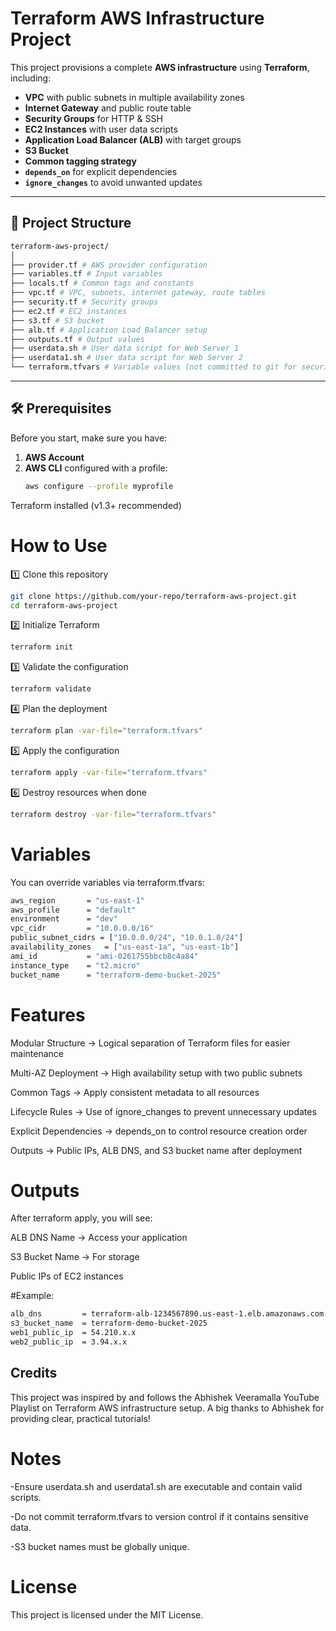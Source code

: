 
# Terraform AWS Infrastructure Project

This project provisions a complete **AWS infrastructure** using **Terraform**, including:

- **VPC** with public subnets in multiple availability zones
- **Internet Gateway** and public route table
- **Security Groups** for HTTP & SSH
- **EC2 Instances** with user data scripts
- **Application Load Balancer (ALB)** with target groups
- **S3 Bucket**
- **Common tagging strategy**
- **`depends_on`** for explicit dependencies
- **`ignore_changes`** to avoid unwanted updates

---

## 📂 Project Structure
```bash
terraform-aws-project/
│
├── provider.tf # AWS provider configuration
├── variables.tf # Input variables
├── locals.tf # Common tags and constants
├── vpc.tf # VPC, subnets, internet gateway, route tables
├── security.tf # Security groups
├── ec2.tf # EC2 instances
├── s3.tf # S3 bucket
├── alb.tf # Application Load Balancer setup
├── outputs.tf # Output values
├── userdata.sh # User data script for Web Server 1
├── userdata1.sh # User data script for Web Server 2
└── terraform.tfvars # Variable values (not committed to git for security)
```
---

## 🛠 Prerequisites

Before you start, make sure you have:

1. **AWS Account**
2. **AWS CLI** configured with a profile:
   ```bash
   aws configure --profile myprofile 
Terraform installed (v1.3+ recommended)

# How to Use
1️⃣ Clone this repository

```bash
git clone https://github.com/your-repo/terraform-aws-project.git
cd terraform-aws-project

```
2️⃣ Initialize Terraform

```bash
terraform init
```

3️⃣ Validate the configuration

```bash
terraform validate
```

4️⃣ Plan the deployment

```bash
terraform plan -var-file="terraform.tfvars"
```

5️⃣ Apply the configuration

```bash
terraform apply -var-file="terraform.tfvars"
```

6️⃣ Destroy resources when done

```bash
terraform destroy -var-file="terraform.tfvars"
```

# Variables
You can override variables via terraform.tfvars:

```bash
aws_region       = "us-east-1"
aws_profile      = "default"
environment      = "dev"
vpc_cidr         = "10.0.0.0/16"
public_subnet_cidrs = ["10.0.0.0/24", "10.0.1.0/24"]
availability_zones   = ["us-east-1a", "us-east-1b"]
ami_id           = "ami-0261755bbcb8c4a84"
instance_type    = "t2.micro"
bucket_name      = "terraform-demo-bucket-2025"
```

# Features
Modular Structure → Logical separation of Terraform files for easier maintenance

Multi-AZ Deployment → High availability setup with two public subnets

Common Tags → Apply consistent metadata to all resources

Lifecycle Rules → Use of ignore_changes to prevent unnecessary updates

Explicit Dependencies → depends_on to control resource creation order

Outputs → Public IPs, ALB DNS, and S3 bucket name after deployment

# Outputs
After terraform apply, you will see:

ALB DNS Name → Access your application

S3 Bucket Name → For storage

Public IPs of EC2 instances

#Example:

```bash
alb_dns         = terraform-alb-1234567890.us-east-1.elb.amazonaws.com
s3_bucket_name  = terraform-demo-bucket-2025
web1_public_ip  = 54.210.x.x
web2_public_ip  = 3.94.x.x
```

## Credits
This project was inspired by and follows the Abhishek Veeramalla YouTube Playlist on Terraform AWS infrastructure setup. 
A big thanks to Abhishek for providing clear, practical tutorials!

# Notes
-Ensure userdata.sh and userdata1.sh are executable and contain valid scripts.

-Do not commit terraform.tfvars to version control if it contains sensitive data.

-S3 bucket names must be globally unique.

# License
This project is licensed under the MIT License.
